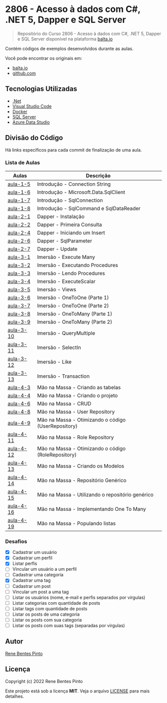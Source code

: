# 2806 - Acesso à dados com C#, .NET 5, Dapper e SQL Server

> Repositório do Curso 2806 - Acesso à dados com C#, .NET 5, Dapper e SQL Server disponível na plataforma [balta.io](https://balta.io)

Contém códigos de exemplos desenvolvidos durante as aulas.

Você pode encontrar os originais em:

- [balta.io](https://balta.io/cursos/acesso-dados-csharp-net-dapper-sql-server)
- [github.com](https://github.com/balta-io/2806)

## Tecnologias Utilizadas

- [.Net](https://dotnet.microsoft.com/)
- [Visual Studio Code](https://code.visualstudio.com)
- [Docker](https://www.docker.com)
- [SQL Server](https://www.microsoft.com/sql-server)
- [Azure Data Studio](https://docs.microsoft.com/sql/azure-data-studio)

## Divisão do Código

Há links específicos para cada commit de finalização de uma aula.

### Lista de Aulas

| Aulas                             | Descrição                                           |
| --------------------------------- | --------------------------------------------------- |
| [aula-1-5](../../commit/a3ac0be)  | Introdução - Connection String                      |
| [aula-1-6](../../commit/6798067)  | Introdução - Microsoft.Data.SqlClient               |
| [aula-1-7](../../commit/362c911)  | Introdução - SqlConnection                          |
| [aula-1-8](../../commit/ce5206f)  | Introdução - SqlCommand e SqlDataReader             |
| [aula-2-1](../../commit/8250327)  | Dapper - Instalação                                 |
| [aula-2-2](../../commit/765714c)  | Dapper - Primeira Consulta                          |
| [aula-2-4](../../commit/3e0e211)  | Dapper - Iniciando um Insert                        |
| [aula-2-6](../../commit/7dee61f)  | Dapper - SqlParameter                               |
| [aula-2-7](../../commit/0ffe935)  | Dapper - Update                                     |
| [aula-3-1](../../commit/0c3a6e4)  | Imersão - Execute Many                              |
| [aula-3-2](../../commit/58247e3)  | Imersão - Executando Procedures                     |
| [aula-3-3](../../commit/ff60338)  | Imersão - Lendo Procedures                          |
| [aula-3-4](../../commit/ee1b91a)  | Imersão - ExecuteScalar                             |
| [aula-3-5](../../commit/422cab4)  | Imersão - Views                                     |
| [aula-3-6](../../commit/15912dd)  | Imersão - OneToOne (Parte 1)                        |
| [aula-3-7](../../commit/28f0eef)  | Imersão - OneToOne (Parte 2)                        |
| [aula-3-8](../../commit/0dd8c7f)  | Imersão - OneToMany (Parte 1)                       |
| [aula-3-9](../../commit/861cae2)  | Imersão - OneToMany (Parte 2)                       |
| [aula-3-10](../../commit/11744a8) | Imersão - QueryMultiple                             |
| [aula-3-11](../../commit/7001166) | Imersão - SelectIn                                  |
| [aula-3-12](../../commit/32c5cbe) | Imersão - Like                                      |
| [aula-3-13](../../commit/cdc40c8) | Imersão - Transaction                               |
| [aula-4-3](../../commit/0bc0d47)  | Mão na Massa - Criando as tabelas                   |
| [aula-4-4](../../commit/005ba7d)  | Mão na Massa - Criando o projeto                    |
| [aula-4-6](../../commit/8df8f3e)  | Mão na Massa - CRUD                                 |
| [aula-4-8](../../commit/dc8c85a)  | Mão na Massa - User Repository                      |
| [aula-4-9](../../commit/8e6f2c6)  | Mão na Massa - Otimizando o código (UserRepository) |
| [aula-4-11](../../commit/0c3da08) | Mão na Massa - Role Repository                      |
| [aula-4-12](../../commit/4936880) | Mão na Massa - Otimizando o código (RoleRepository) |
| [aula-4-13](../../commit/acb504b) | Mão na Massa - Criando os Modelos                   |
| [aula-4-14](../../commit/25e250f) | Mão na Massa - Repositório Genérico                 |
| [aula-4-15](../../commit/baad7fd) | Mão na Massa - Utilizando o repositório genérico    |
| [aula-4-16](../../commit/097e427) | Mão na Massa - Implementando One To Many            |
| [aula-4-19](../../commit/dc0ef3d) | Mão na Massa - Populando listas                     |

### Desafios

- [x] Cadastrar um usuário
- [x] Cadastrar um perfil
- [x] Listar perfis
- [ ] Vincular um usuário a um perfil
- [ ] Cadastrar uma categoria
- [x] Cadastrar uma tag
- [ ] Cadastrar um post
- [ ] Vincular um post a uma tag
- [ ] Listar os usuários (nome, e-mail e perfis separados por vírgulas)
- [ ] Listar categorias com quantidade de posts
- [ ] Listar tags com quantidade de posts
- [ ] Listar os posts de uma categoria
- [ ] Listar os posts com sua categoria
- [ ] Listar os posts com suas tags (separadas por vírgulas)

## Autor

[Rene Bentes Pinto](http://github.com/renebentes)

## Licença

Copyright (c) 2022 Rene Bentes Pinto

Este projeto está sob a licença **MIT**. Veja o arquivo [LICENSE](LICENSE) para mais detalhes.
